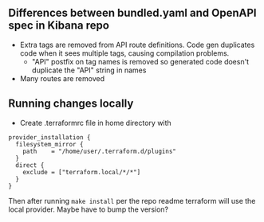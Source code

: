 ## Differences between bundled.yaml and OpenAPI spec in Kibana repo

- Extra tags are removed from API route definitions. Code gen duplicates code when it sees multiple tags, causing compilation problems.
  - "API" postfix on tag names is removed so generated code doesn't duplicate the "API" string in names
- Many routes are removed

## Running changes locally

- Create .terraformrc file in home directory with

```
provider_installation {
  filesystem_mirror {
    path    = "/home/user/.terraform.d/plugins"
  }
  direct {
    exclude = ["terraform.local/*/*"]
  }
}
```

Then after running `make install` per the repo readme terraform will use the local provider. Maybe have to bump the version?
